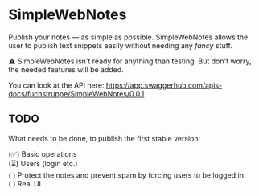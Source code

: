 # SimpleWebNotes
Publish your notes — as simple as possible.
SimpleWebNotes allows the user to publish text snippets easily without needing any _fancy_ stuff.

⚠️ SimpleWebNotes isn't ready for anything than testing. But don't worry, the needed features will be added.

You can look at the API here: https://app.swaggerhub.com/apis-docs/fuchstruppe/SimpleWebNotes/0.0.1 

## TODO
What needs to be done, to publish the first stable version:

(✅) Basic operations  
(⌛) Users (login etc.)  
(  )   Protect the notes and prevent spam by forcing users to be logged in  
(  )   Real UI  
